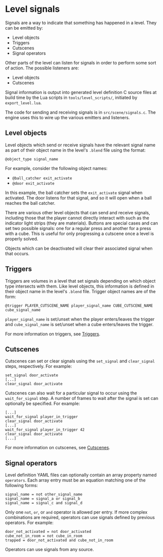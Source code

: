 # Level signals

Signals are a way to indicate that something has happened in a level. They can be emitted by:
* Level objects
* Triggers
* Cutscenes
* Signal operators

Other parts of the level can listen for signals in order to perform some sort of action. The possible listeners are:
* Level objects
* Cutscenes

Signal information is output into generated level definition C source files at build time by the Lua scripts in `tools/level_scripts/`, initiated by `export_level.lua`.

The code for sending and receiving signals is in `src/scene/signals.c`. The engine uses this to wire up the various emitters and listeners.

## Level objects

Level objects which send or receive signals have the relevant signal name as part of their object name in the level's `.blend` file using the format:
```
@object_type signal_name
```

For example, consider the following object names:
* `@ball_catcher exit_activate`
* `@door exit_activate`

In this example, the ball catcher sets the `exit_activate` signal when activated. The door listens for that signal, and so it will open when a ball reaches the ball catcher.

There are various other level objects that can send and receive signals, including those that the player cannot directly interact with such as the indicator light strips (they are materials). Buttons are special cases and can set two possible signals: one for a regular press and another for a press with a cube. This is useful for only progressing a cutscene once a level is properly solved.

Objects which can be deactivated will clear their associated signal when that occurs.

## Triggers

Triggers are volumes in a level that set signals depending on which object type intersects with them. Like level objects, this information is defined in their object name in the level's `.blend` file. Trigger object names are of the form:
```
@trigger PLAYER_CUTSCENE_NAME player_signal_name CUBE_CUTSCENE_NAME cube_signal_name
```
`player_signal_name` is set/unset when the player enters/leaves the trigger and `cube_signal_name` is set/unset when a cube enters/leaves the trigger.

For more information on triggers, see [Triggers](./level_objects/triggers.md).

## Cutscenes

Cutscenes can set or clear signals using the `set_signal` and `clear_signal` steps, respectively. For example:
```
set_signal door_activate
[...]
clear_signal door_activate
```

Cutscenes can also wait for a particular signal to occur using the `wait_for_signal` step. A number of frames to wait after the signal is set can optionally be specified. For example:
```
[...]
wait_for_signal player_in_trigger
clear_signal door_activate
[...]
wait_for_signal player_in_trigger 42
clear_signal door_activate
[...]
```

For more information on cutscenes, see [Cutscenes](./cutscenes.md).

## Signal operators

Level definition YAML files can optionally contain an array property named `operators`. Each array entry must be an equation matching one of the following forms:
```
signal_name = not other_signal_name
signal_name = signal_a or signal_b
signal_name = signal_c and signal_d
```

Only one `not`, `or`, or `and` operator is allowed per entry. If more complex combinations are required, operators can use signals defined by previous operators. For example:
```
door_not_activated = not door_activated
cube_not_in_room = not cube_in_room
trapped = door_not_activated and cube_not_in_room
```

Operators can use signals from any source.
